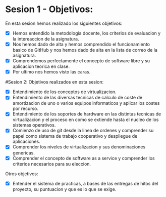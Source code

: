 # Sesion 1 - Objetivos:
En esta sesion hemos realizado los siguientes objetivos:
* [x] Hemos entendido la metodologia docente, los criterios de evaluacion y la intereaccion de la asignatura.
* [x] Nos hemos dado de alta y hemos comprendido el funcionamiento basico de GitHub y nos hemos dado de alta en la lista de correo de la asignatura.
* [x] Comprendemos perfectamente el concepto de software libre y su aplicacion teorica en clase.
* [x] Por ultimo nos hemos visto las caras.

#Sesion 2:
Objetivos realizados en esta sesion:
  * [x] Entendimiento de los conceptos de virtualizacion.
  * [x] Entendimiento de las diversas tecnicas de calculo de coste de amortizacion de uno o varios equipos informaticos y aplicar los costes por recurso.
  * [x] Entendimiento de los soportes de hardware en las distintas tecnicas de virtualizacion y el proceso en como se extiende hasta el nucleo de los sistemas operativos.
  * [x] Comienzo de uso de git desde la linea de ordenes y comprender su papel como sistema de trabajo cooperativo y despliegue de aplicaciones.
  * [x] Comprender los niveles de virtualizacion y sus denominaciones genericas.
  * [x] Comprender el concepto de software as a service y comprender los criterios necesarios para su eleccion.  
   
Otros objetivos:
  * [x] Entender el sistema de practicas, a bases de las entregas de hitos del proyecto, su puntuacion y que es lo que se exige.
